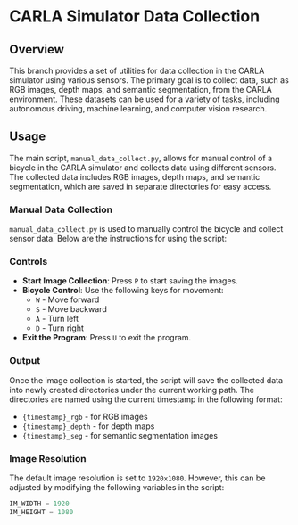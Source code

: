 # CARLA Simulator Data Collection

## Overview

This branch provides a set of utilities for data collection in the CARLA simulator using various sensors. The primary goal is to collect data, such as RGB images, depth maps, and semantic segmentation, from the CARLA environment. These datasets can be used for a variety of tasks, including autonomous driving, machine learning, and computer vision research.

## Usage

The main script, `manual_data_collect.py`, allows for manual control of a bicycle in the CARLA simulator and collects data using different sensors. The collected data includes RGB images, depth maps, and semantic segmentation, which are saved in separate directories for easy access.

### Manual Data Collection

`manual_data_collect.py` is used to manually control the bicycle and collect sensor data. Below are the instructions for using the script:

### Controls

- **Start Image Collection**: Press `P` to start saving the images.
- **Bicycle Control**: Use the following keys for movement:
  - `W` - Move forward
  - `S` - Move backward
  - `A` - Turn left
  - `D` - Turn right
- **Exit the Program**: Press `U` to exit the program.

### Output

Once the image collection is started, the script will save the collected data into newly created directories under the current working path. The directories are named using the current timestamp in the following format:
- `{timestamp}_rgb` - for RGB images
- `{timestamp}_depth` - for depth maps
- `{timestamp}_seg` - for semantic segmentation images

### Image Resolution

The default image resolution is set to `1920x1080`. However, this can be adjusted by modifying the following variables in the script:

```python
IM_WIDTH = 1920
IM_HEIGHT = 1080
